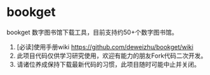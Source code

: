 # bookget

bookget 数字图书馆下载工具，目前支持约50+个数字图书馆。 

1. [必读]使用手册wiki https://github.com/deweizhu/bookget/wiki
2. 此项目代码仅供学习研究使用，欢迎有能力的朋友Fork代码二次开发。
3. 请诸位养成保持下载最新代码的习惯，此项目随时可能中止并关闭。






